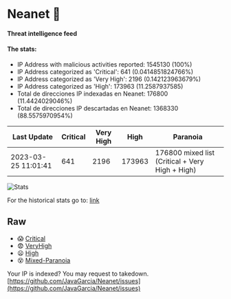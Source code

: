 # Neanet :hocho:
#### Threat intelligence feed
#### The stats:

- IP Address with malicious activities reported: 1545130 (100%)
- IP Address categorized as 'Critical':  641 (0.0414851824766%)
- IP Address categorized as 'Very High':  2196 (0.142123963679%)
- IP Address categorized as 'High':  173963 (11.2587937585)
- Total de direcciones IP indexadas en Neanet:  176800 (11.4424029046%)
- Total de direcciones IP descartadas en Neanet:  1368330 (88.5575970954%)

| Last Update | Critical | Very High | High | Paranoia |
| --- | --- | --- | --- | --- |
| 2023-03-25 11:01:41 | 641 | 2196 | 173963 | 176800 mixed list (Critical + Very High + High)|

![Stats](https://docs.google.com/spreadsheets/d/e/2PACX-1vSnaNMIXVabIpDJjufMlzH7poXnshF3mgd8Is1g9ytUEzVsP5my4Trn8f-xkoLLQ38xpL3HtmUexLo6/pubchart?oid=501124687&format=image)

For the historical stats go to: [link](/stats.csv)
## Raw
- :scream: [Critical](https://raw.githubusercontent.com/JavaGarcia/Neanet/master/blacklists/neanet_critical.txt)
- :fearful: [VeryHigh](https://raw.githubusercontent.com/JavaGarcia/Neanet/master/blacklists/neanet_veryHigh.txtt)
- :frowning: [High](https://raw.githubusercontent.com/JavaGarcia/Neanet/master/blacklists/neanet_high.txt)
- :dizzy_face: [Mixed-Paranoia](https://raw.githubusercontent.com/JavaGarcia/Neanet/master/blacklists/neanet_all.txt)


Your IP is indexed? You may request to takedown. [https://github.com/JavaGarcia/Neanet/issues](https://github.com/JavaGarcia/Neanet/issues)































































































































































































































































































































































































































































































































































































































































































































































































































































































































































































































































































































































































































































































































































































































































































































































































































































































































































































































































































































































































































































































































































































































































































































































































































































































































































































































































































































































































































































































































































































































































































































































































































































































































































































































































































































































































































































































































































































































































































































































































































































































































































































































































































































































































































































































































































































































































































































































































































































































































































































































































































































































































































































































































































































































































































































































































































































































































































































































































































































































































































































































































































































































































































































































































































































































































































































































































































































































































































































































































































































































































































































































































































































































































































































































































































































































































































































































































































































































































































































































































































































































































































































































































































































































































































































































































































































































































































































































































































































































































































































































































































































































































































































































































































































































































































































































































































































































































































































































































































































































































































































































































































































































































































































